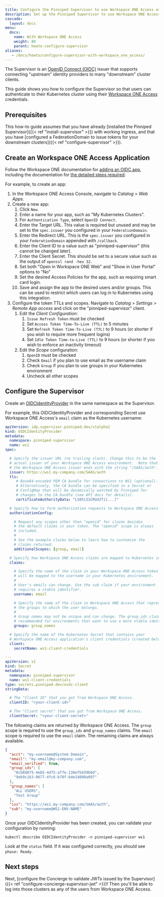 ```yaml
---
title: Configure the Pinniped Supervisor to use Workspace ONE Access as an OIDC provider
description: Set up the Pinniped Supervisor to use Workspace ONE Access login.
cascade:
  layout: docs
menu:
  docs:
    name: With Workspace ONE Access
    weight: 80
    parent: howto-configure-supervisor
aliases:
   - /docs/howto/configure-supervisor-with-workspace_one_access/
---
```

The Supervisor is an [OpenID Connect (OIDC)](https://openid.net/connect/) issuer that supports connecting
"upstream" identity providers to many "downstream" cluster clients.

This guide shows you how to configure the Supervisor so that users can authenticate to their Kubernetes
cluster using their [Workspace ONE Access](https://www.vmware.com/products/workspace-one/access.html) credentials.

## Prerequisites

This how-to guide assumes that you have already [installed the Pinniped Supervisor]({{< ref "install-supervisor" >}}) with working ingress,
and that you have [configured a FederationDomain to issue tokens for your downstream clusters]({{< ref "configure-supervisor" >}}).

## Create an Workspace ONE Access Application

Follow the Workspace ONE documentation for [adding an OIDC app](https://docs.vmware.com/en/VMware-Workspace-ONE-Access/services/ws1-access-resources/GUID-8B97BC55-7A6C-4F52-9F68-EC486A4241B7.html), including the documentation for [the detailed steps required](https://docs.vmware.com/en/VMware-Workspace-ONE-Access/services/ws1-access-resources/GUID-406D8154-3C32-4AD1-A746-619BDF2CCB70.html).

For example, to create an app:

1. In the Workspace ONE Access Console, navigate to _Catalog_ > _Web Apps_.
1. Create a new app:
   1. Click `New`.
   1. Enter a name for your app, such as "My Kubernetes Clusters".
   1. For `Authentication Type`, select `OpenID Connect`.
   1. Enter the Target URL. This value is required but unused and may be set to the `spec.issuer` you configured in your `FederationDomain`.
   1. Enter the Redirect URL. This is the `spec.issuer` you configured in your `FederationDomain` appended with `/callback`.
   1. Enter the Client ID to a value such as "pinniped-supervisor" (this cannot be changed later).
   1. Enter the Client Secret. This should be set to a secure value such as the output of `openssl rand -hex 32`.
   1. Set both "Open in Workspace ONE Web" and "Show in User Portal" options to "No"
   1. Set the desired Access Policies for the app, such as requiring smart card login.
   1. Save and assign the app to the desired users and/or groups. This can be used to restrict which users can log in to Kubernetes using this integration.
1. Configure the token TTLs and scopes. Navigate to _Catalog_ > _Settings_ > _Remote App access_ and click on the "pinniped-supervisor" client.
   1. Edit the _Client Configuration_:
      1. `Issue Refresh Token` must be checked
      1. Set `Access Token Time-To-Live (TTL)` to 5 minutes
      1. Set `Refresh Token Time-To-Live (TTL)` to 9 hours (or shorter if you wish to require more frequent logins)
      1. Set `Idle Token Time-to-Live (TTL)` to 9 hours (or shorter if you wish to enforce an inactivity timeout)
   1. Edit the _Scope_ configuration:
      1. `OpenID` must be checked
      1. Check `Email` if you plan to use email as the username claim
      1. Check `Group` if you plan to use groups in your Kubernetes environment
      1. Uncheck all other scopes

## Configure the Supervisor

Create an [OIDCIdentityProvider](https://github.com/vmware-tanzu/pinniped/blob/main/generated/latest/README.adoc#oidcidentityprovider) in the same namespace as the Supervisor.

For example, this OIDCIdentityProvider and corresponding Secret use Workspace ONE Access's `email` claim as the Kubernetes username:

```yaml
apiVersion: idp.supervisor.pinniped.dev/v1alpha1
kind: OIDCIdentityProvider
metadata:
  namespace: pinniped-supervisor
  name: ws1
spec:

  # Specify the issuer URL (no trailing slash). Change this to be the
  # actual issuer of your Workspace ONE Access environment.  Note that
  # the Workspace ONE Access issuer ends with the string "/SAAS/auth".
  issuer: https://ws1.my-company.com/SAAS/auth
  tls:
     # Base64-encoded PEM CA bundle for connections to WS1 (optional).
     # Alternatively, the CA bundle can be specified in a Secret or
     # ConfigMap that will be dynamically watched by Pinniped for
     # changes to the CA bundle (see API docs for details).
     certificateAuthorityData: "LS0tLS1CRUdJTi[...]"

  # Specify how to form authorization requests to Workspace ONE Access.
  authorizationConfig:

    # Request any scopes other than "openid" for claims besides
    # the default claims in your token. The "openid" scope is always
    # included.
    #
    # See the example claims below to learn how to customize the
    # claims returned.
    additionalScopes: [group, email]

  # Specify how Workspace ONE Access claims are mapped to Kubernetes identities.
  claims:

    # Specify the name of the claim in your Workspace ONE Access token that
    # will be mapped to the username in your Kubernetes environment.
    #
    # User's emails can change. Use the sub claim if your environment
    # requires a stable identifier.
    username: email

    # Specify the name of the claim in Workspace ONE Access that represents
    # the groups to which the user belongs.
    #
    # Group names may not be unique and can change. The group_ids claim is
    # recommended for environments that want to use a more stable identifier.
    groups: group_names

  # Specify the name of the Kubernetes Secret that contains your
  # Workspace ONE Access application's client credentials (created below).
  client:
    secretName: ws1-client-credentials

---
apiVersion: v1
kind: Secret
metadata:
  namespace: pinniped-supervisor
  name: ws1-client-credentials
type: secrets.pinniped.dev/oidc-client
stringData:

  # The "Client ID" that you got from Workspace ONE Access.
  clientID: "<your-client-id>"

  # The "Client secret" that you got from Workspace ONE Access.
  clientSecret: "<your-client-secret>"
```

The following claims are returned by Workspace ONE Access.  The `group` scope is required to use the
`group_ids` and `group_names` claims.  The `email` scope is required to use the `email` claim.  The
remaining claims are always available.

```json
{
  "acct": "my-username@System Domain",
  "email": "my-email@my-company.com",
  "email_verified": true,
  "group_ids": [
    "8cb8d875-4eb5-4d75-af7e-136efb439b6d",
    "9eb9c163-0677-4fc6-b70f-b4e14600a097"
  ],
  "group_names": [
    "ALL USERS",
    "Test Group"
  ],
  "iss": "https://ws1.my-company.com/SAAS/auth",
  "sub": "my-username@WS1-ENV-NAME"
}
```

Once your OIDCIdentityProvider has been created, you can validate your configuration by running:

```shell
kubectl describe OIDCIdentityProvider -n pinniped-supervisor ws1
```

Look at the `status` field. If it was configured correctly, you should see `phase: Ready`.

## Next steps

Next, [configure the Concierge to validate JWTs issued by the Supervisor]({{< ref "configure-concierge-supervisor-jwt" >}})!
Then you'll be able to log into those clusters as any of the users from Workspace ONE Access.
